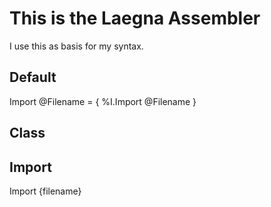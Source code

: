 # This is the Laegna Assembler

I use this as basis for my syntax.

## Default

Import @Filename = {
    %I.Import @Filename
}

## Class



## Import

Import {filename}